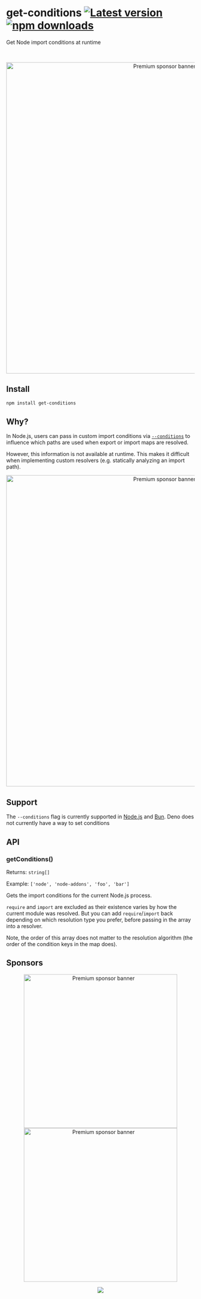 # get-conditions [![Latest version](https://badgen.net/npm/v/get-conditions)](https://npm.im/get-conditions) [![npm downloads](https://badgen.net/npm/dm/get-conditions)](https://npm.im/get-conditions)

Get Node import conditions at runtime

<br>

<p align="center">
	<a href="https://privatenumber-sponsors.vercel.app/api/sponsor?tier=platinum">
		<picture>
			<source width="830" media="(prefers-color-scheme: dark)" srcset="https://privatenumber-sponsors.vercel.app/api/sponsor?tier=platinum&image=dark">
			<source width="830" media="(prefers-color-scheme: light)" srcset="https://privatenumber-sponsors.vercel.app/api/sponsor?tier=platinum&image">
			<img width="830" src="https://privatenumber-sponsors.vercel.app/api/sponsor?tier=platinum&image" alt="Premium sponsor banner">
		</picture>
	</a>
</p>

## Install

```bash
npm install get-conditions
```

## Why?
In Node.js, users can pass in custom import conditions via [`--conditions`](https://nodejs.org/api/cli.html#-c-condition---conditionscondition) to influence which paths are used when export or import maps are resolved.

However, this information is not available at runtime. This makes it difficult when implementing custom resolvers (e.g. statically analyzing an import path).


<p align="center">
	<a href="https://privatenumber-sponsors.vercel.app/api/sponsor?tier=gold">
		<picture>
			<source width="830" media="(prefers-color-scheme: dark)" srcset="https://privatenumber-sponsors.vercel.app/api/sponsor?tier=gold&image=dark">
			<source width="830" media="(prefers-color-scheme: light)" srcset="https://privatenumber-sponsors.vercel.app/api/sponsor?tier=gold&image">
			<img width="830" src="https://privatenumber-sponsors.vercel.app/api/sponsor?tier=gold&image" alt="Premium sponsor banner">
		</picture>
	</a>
</p>

## Support

The `--conditions` flag is currently supported in [Node.js](https://nodejs.org/api/cli.html#-c-condition---conditionscondition) and [Bun](https://bun.sh/docs/runtime/modules#custom-conditions). Deno does not currently have a way to set conditions

## API

### getConditions()

Returns: `string[]`

Example: `['node', 'node-addons', 'foo', 'bar']`

Gets the import conditions for the current Node.js process. 

`require` and `import` are excluded as their existence varies by how the current module was resolved. But you can add `require`/`import` back depending on which resolution type you prefer, before passing in the array into a resolver.

Note, the order of this array does not matter to the resolution algorithm (the order of the condition keys in the map does).

## Sponsors

<p align="center">
	<a href="https://privatenumber-sponsors.vercel.app/api/sponsor?tier=silver1">
		<picture>
			<source width="410" media="(prefers-color-scheme: dark)" srcset="https://privatenumber-sponsors.vercel.app/api/sponsor?tier=silver1&image=dark">
			<source width="410" media="(prefers-color-scheme: light)" srcset="https://privatenumber-sponsors.vercel.app/api/sponsor?tier=silver1&image">
			<img width="410" src="https://privatenumber-sponsors.vercel.app/api/sponsor?tier=silver1&image" alt="Premium sponsor banner">
		</picture>
	</a>
	<a href="https://privatenumber-sponsors.vercel.app/api/sponsor?tier=silver2">
		<picture>
			<source width="410" media="(prefers-color-scheme: dark)" srcset="https://privatenumber-sponsors.vercel.app/api/sponsor?tier=silver2&image=dark">
			<source width="410" media="(prefers-color-scheme: light)" srcset="https://privatenumber-sponsors.vercel.app/api/sponsor?tier=silver2&image">
			<img width="410" src="https://privatenumber-sponsors.vercel.app/api/sponsor?tier=silver2&image" alt="Premium sponsor banner">
		</picture>
	</a>
</p>

<p align="center">
	<a href="https://github.com/sponsors/privatenumber">
		<img src="https://cdn.jsdelivr.net/gh/privatenumber/sponsors/sponsorkit/sponsors.svg">
	</a>
</p>
